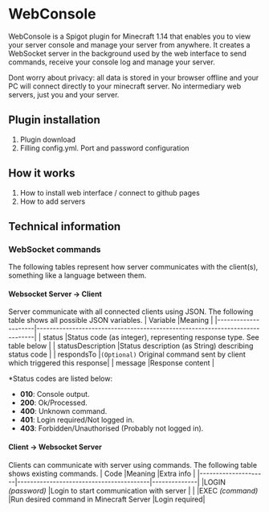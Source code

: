 
# WebConsole

WebConsole is a Spigot plugin for Minecraft 1.14 that enables you to view your server console and manage your server from anywhere. It creates a WebSocket server in the background used by the web interface to send commands, receive your console log and manage your server.

Dont worry about privacy: all data is stored in your browser offline and your PC will connect directly to your minecraft server. No intermediary web servers, just you and your server.


## Plugin installation

1. Plugin download
2. Filling config.yml. Port and password configuration


## How it works

1. How to install web interface / connect to github pages
2. How to add servers


## Technical information

### WebSocket commands

The following tables represent how server communicates with the client(s), something like a language between them.


#### Websocket Server -> Client

Server communicate with all connected clients using JSON. The following table shows all possible JSON variables.
| Variable            |Meaning                                                                      |
|---------------------|-----------------------------------------------------------------------------|
| status              |Status code (as integer), representing response type. See table below        |
| statusDescription   |Status description (as String) describing status code                        |
| respondsTo          |`(Optional)` Original command sent by client which triggered this response|
| message             |Response content                                                             |

*Status codes are listed below:
 - **010**: Console output.
 - **200**: Ok/Processed.
 - **400**: Unknown command.
 - **401**: Login required/Not logged in.
 - **403**: Forbidden/Unauthorised (Probably not logged in).


#### Client -> Websocket Server

Clients can communicate with server using commands. The following table shows existing commands.
| Code                |Meaning                                  |Extra info    |
|---------------------|-----------------------------------------|--------------|
|LOGIN *(password)*   |Login to start communication with server |              |
|EXEC *(command)*     |Run desired command in Minecraft Server  |Login required|
